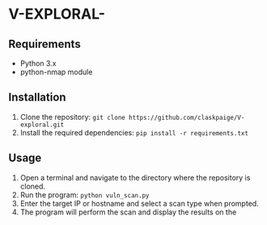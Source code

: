 # V-EXPLORAL-
## Requirements

* Python 3.x
* python-nmap module

## Installation

1. Clone the repository: `git clone https://github.com/claskpaige/V-exploral.git`
2. Install the required dependencies: `pip install -r requirements.txt`

## Usage

1. Open a terminal and navigate to the directory where the repository is cloned.
2. Run the program: `python vuln_scan.py`
3. Enter the target IP or hostname and select a scan type when prompted.
4. The program will perform the scan and display the results on the 
